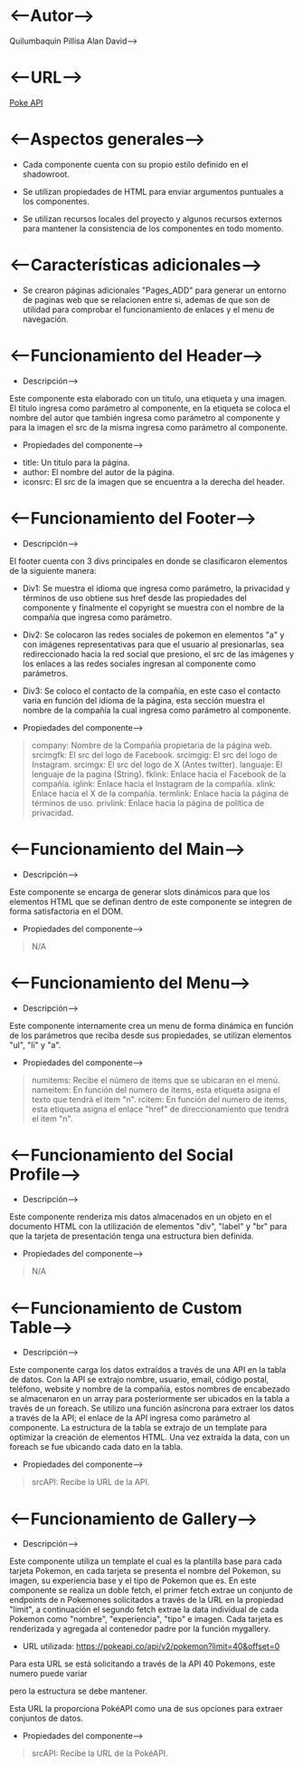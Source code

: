 # <--Autor-->

 Quilumbaquin Pillisa Alan David-->

# <--URL-->

[Poke API](https://alinfinity.github.io/Despliegue/)

# <--Aspectos generales-->

- Cada componente cuenta con su propio estilo definido en el shadowroot.

- Se utilizan propiedades de HTML para enviar argumentos puntuales a los componentes.

- Se utilizan recursos locales del proyecto y algunos recursos externos para mantener la consistencia de los componentes en todo momento.

# <--Características adicionales-->

- Se crearon páginas adicionales "Pages_ADD" para generar un entorno de paginas web que se relacionen entre si, ademas de que son de utilidad para comprobar el funcionamiento de enlaces y el menu de navegación.

# <--Funcionamiento del Header-->

* Descripción-->

Este componente esta elaborado con un titulo, una etiqueta y una imagen. El titulo ingresa como parámetro al componente, en la etiqueta se coloca el nombre del autor que también ingresa como parámetro al componente y para la imagen el src de la misma ingresa como parámetro al componente.

* Propiedades del componente-->

- title: Un titulo para la página.
- author: El nombre del autor de la página.
- iconsrc: El src de la imagen que se encuentra a la derecha del header.

# <--Funcionamiento del Footer-->

* Descripción-->

El footer cuenta con 3 divs principales en donde se clasificaron elementos de la siguiente manera:

* Div1: Se muestra el idioma que ingresa como parámetro, la privacidad y términos de uso obtiene sus href desde las propiedades del componente y finalmente el copyright se muestra con el nombre de la compañía que ingresa como parámetro.

* Div2: Se colocaron las redes sociales de pokemon en elementos "a" y con imágenes representativas para que el usuario al presionarlas, sea redireccionado hacia la red social que presiono, el src de las imágenes y los enlaces a las redes sociales ingresan al componente como parámetros.

* Div3: Se coloco el contacto de la compañía, en este caso el contacto varia en función del idioma de la página, esta sección muestra el nombre de la compañía la cual ingresa como parámetro al componente.

- Propiedades del componente-->

>company: Nombre de la Compañía propietaria de la página web.
>srcimgfk: El src del logo de Facebook.
>srcimgig: El src del logo de Instagram. 
>srcimgx: El src del logo de X (Antes twitter).
>languaje: El lenguaje de la pagina (String).
>fklink: Enlace hacia el Facebook de la compañía.
>iglink: Enlace hacia el Instagram de la compañía.
>xlink: Enlace hacia el X de la compañía.
>termlink: Enlace hacia la página de términos de uso.
>privlink: Enlace hacia la página de política de privacidad. 

# <--Funcionamiento del Main-->

* Descripción-->

Este componente se encarga de generar slots dinámicos para que los elementos HTML que se definan dentro de este componente se integren de forma satisfactoria en el DOM.

- Propiedades del componente-->
>N/A

# <--Funcionamiento del Menu-->

* Descripción-->

Este componente internamente crea un menu de forma dinámica en función de los parámetros que reciba desde sus propiedades, se utilizan elementos "ul", "li" y "a".

- Propiedades del componente-->

>numitems: Recibe el número de items que se ubicaran en el menú.
>nameitem<n>: En función del numero de items, esta etiqueta asigna el texto que tendrá el item "n".
>rcitem<n>: En función del numero de items, esta etiqueta asigna el enlace "href" de direccionamiento que tendrá el item "n".

# <--Funcionamiento del Social Profile-->

* Descripción-->

Este componente renderiza mis datos almacenados en un objeto en el documento HTML con la utilización de elementos "div", "label" y "br" para que la tarjeta de presentación tenga una estructura bien definida.

- Propiedades del componente-->

>N/A

# <--Funcionamiento de Custom Table-->

- Descripción-->

Este componente carga los datos extraídos a través de una API en la tabla de datos. Con la API se extrajo nombre, usuario, email, código postal, teléfono, website y nombre de la compañía, estos nombres de encabezado se almacenaron en un array para posteriormente ser ubicados en la tabla a través de un foreach. Se utilizo una función asíncrona para extraer los datos a través de la API; el enlace de la API ingresa como parámetro al componente. La estructura de la tabla se extrajo de un template para optimizar la creación de elementos HTML. Una vez extraída la data, con un foreach se fue ubicando cada dato en la tabla.

- Propiedades del componente-->

>srcAPI: Recibe la URL de la API.

# <--Funcionamiento de Gallery-->

* Descripción-->

Este componente utiliza un template el cual es la plantilla base para cada tarjeta Pokemon, en cada tarjeta se presenta el nombre del Pokemon, su imagen, su experiencia base y el tipo de Pokemon que es. En este componente se realiza un doble fetch, el primer fetch extrae un conjunto de endpoints de n Pokemones solicitados a través de la URL en la propiedad "limit", a continuación el segundo fetch extrae la data individual de cada Pokemon como "nombre", "experiencia", "tipo" e imagen. Cada tarjeta es renderizada y agregada al contenedor padre por la función mygallery.

- URL utilizada: https://pokeapi.co/api/v2/pokemon?limit=40&offset=0

Para esta URL se está solicitando a través de la API 40 Pokemons, este numero puede variar 

pero la estructura se debe mantener.

Esta URL la proporciona PokéAPI como una de sus opciones para extraer conjuntos de datos.

- Propiedades del componente-->

>srcAPI: Recibe la URL de la PokéAPI.

